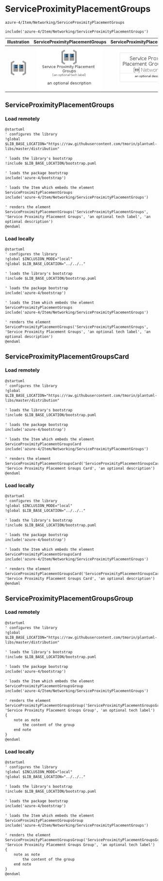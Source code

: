 # ServiceProximityPlacementGroups


```text
azure-4/Item/Networking/ServiceProximityPlacementGroups
```

```text
include('azure-4/Item/Networking/ServiceProximityPlacementGroups')
```



| Illustration | ServiceProximityPlacementGroups | ServiceProximityPlacementGroupsCard | ServiceProximityPlacementGroupsGroup |
| :---: | :---: | :---: | :---: |
| ![illustration for Illustration](../../../azure-4/Item/Networking/ServiceProximityPlacementGroups.png) | ![illustration for ServiceProximityPlacementGroups](../../../azure-4/Item/Networking/ServiceProximityPlacementGroups.Local.png) | ![illustration for ServiceProximityPlacementGroupsCard](../../../azure-4/Item/Networking/ServiceProximityPlacementGroupsCard.Local.png) | ![illustration for ServiceProximityPlacementGroupsGroup](../../../azure-4/Item/Networking/ServiceProximityPlacementGroupsGroup.Local.png) |




## ServiceProximityPlacementGroups

### Load remotely
```plantuml
@startuml
' configures the library
!global $LIB_BASE_LOCATION="https://raw.githubusercontent.com/tmorin/plantuml-libs/master/distribution"

' loads the library's bootstrap
!include $LIB_BASE_LOCATION/bootstrap.puml

' loads the package bootstrap
include('azure-4/bootstrap')

' loads the Item which embeds the element ServiceProximityPlacementGroups
include('azure-4/Item/Networking/ServiceProximityPlacementGroups')

' renders the element
ServiceProximityPlacementGroups('ServiceProximityPlacementGroups', 'Service Proximity Placement Groups', 'an optional tech label', 'an optional description')
@enduml
```

### Load locally
```plantuml
@startuml
' configures the library
!global $INCLUSION_MODE="local"
!global $LIB_BASE_LOCATION="../../.."

' loads the library's bootstrap
!include $LIB_BASE_LOCATION/bootstrap.puml

' loads the package bootstrap
include('azure-4/bootstrap')

' loads the Item which embeds the element ServiceProximityPlacementGroups
include('azure-4/Item/Networking/ServiceProximityPlacementGroups')

' renders the element
ServiceProximityPlacementGroups('ServiceProximityPlacementGroups', 'Service Proximity Placement Groups', 'an optional tech label', 'an optional description')
@enduml
```

## ServiceProximityPlacementGroupsCard

### Load remotely
```plantuml
@startuml
' configures the library
!global $LIB_BASE_LOCATION="https://raw.githubusercontent.com/tmorin/plantuml-libs/master/distribution"

' loads the library's bootstrap
!include $LIB_BASE_LOCATION/bootstrap.puml

' loads the package bootstrap
include('azure-4/bootstrap')

' loads the Item which embeds the element ServiceProximityPlacementGroupsCard
include('azure-4/Item/Networking/ServiceProximityPlacementGroups')

' renders the element
ServiceProximityPlacementGroupsCard('ServiceProximityPlacementGroupsCard', 'Service Proximity Placement Groups Card', 'an optional description')
@enduml
```

### Load locally
```plantuml
@startuml
' configures the library
!global $INCLUSION_MODE="local"
!global $LIB_BASE_LOCATION="../../.."

' loads the library's bootstrap
!include $LIB_BASE_LOCATION/bootstrap.puml

' loads the package bootstrap
include('azure-4/bootstrap')

' loads the Item which embeds the element ServiceProximityPlacementGroupsCard
include('azure-4/Item/Networking/ServiceProximityPlacementGroups')

' renders the element
ServiceProximityPlacementGroupsCard('ServiceProximityPlacementGroupsCard', 'Service Proximity Placement Groups Card', 'an optional description')
@enduml
```

## ServiceProximityPlacementGroupsGroup

### Load remotely
```plantuml
@startuml
' configures the library
!global $LIB_BASE_LOCATION="https://raw.githubusercontent.com/tmorin/plantuml-libs/master/distribution"

' loads the library's bootstrap
!include $LIB_BASE_LOCATION/bootstrap.puml

' loads the package bootstrap
include('azure-4/bootstrap')

' loads the Item which embeds the element ServiceProximityPlacementGroupsGroup
include('azure-4/Item/Networking/ServiceProximityPlacementGroups')

' renders the element
ServiceProximityPlacementGroupsGroup('ServiceProximityPlacementGroupsGroup', 'Service Proximity Placement Groups Group', 'an optional tech label') {
    note as note
        the content of the group
    end note
}
@enduml
```

### Load locally
```plantuml
@startuml
' configures the library
!global $INCLUSION_MODE="local"
!global $LIB_BASE_LOCATION="../../.."

' loads the library's bootstrap
!include $LIB_BASE_LOCATION/bootstrap.puml

' loads the package bootstrap
include('azure-4/bootstrap')

' loads the Item which embeds the element ServiceProximityPlacementGroupsGroup
include('azure-4/Item/Networking/ServiceProximityPlacementGroups')

' renders the element
ServiceProximityPlacementGroupsGroup('ServiceProximityPlacementGroupsGroup', 'Service Proximity Placement Groups Group', 'an optional tech label') {
    note as note
        the content of the group
    end note
}
@enduml
```

